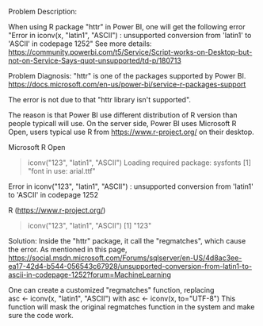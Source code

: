 
Problem Description:

When using R package "httr" in Power BI, one will get the following error
"Error in iconv(x, "latin1", "ASCII") : unsupported conversion from 'latin1' to 'ASCII' in codepage 1252"
See more details:
https://community.powerbi.com/t5/Service/Script-works-on-Desktop-but-not-on-Service-Says-quot-unsupported/td-p/180713

Problem Diagnosis:
"httr" is one of the packages supported by Power BI.
https://docs.microsoft.com/en-us/power-bi/service-r-packages-support

The error is not due to that "httr library isn't supported".

The reason is that Power BI use different distribution of R version than people typicall will use.
On the server side, Power BI uses Microsoft R Open, users typical use R from https://www.r-project.org/ on their desktop.

Microsoft R Open
> iconv("123", "latin1", "ASCII")
Loading required package: sysfonts
 [1] "font in use: arial.ttf"
 
 Error in iconv("123", "latin1", "ASCII") : 
 unsupported conversion from 'latin1' to 'ASCII' in codepage 1252
 
 
R (https://www.r-project.org/)
> iconv("123", "latin1", "ASCII")
[1] "123"





Solution:
Inside the "httr" package, it call the "regmatches", which cause the error.
As mentioned in this page,
https://social.msdn.microsoft.com/Forums/sqlserver/en-US/4d8ac3ee-ea17-42d4-b544-056543c67928/unsupported-conversion-from-latin1-to-ascii-in-codepage-1252?forum=MachineLearning

One can create a customized "regmatches" function, replacing  
asc <- iconv(x, "latin1", "ASCII")  with asc <- iconv(x, to="UTF-8")
This function will mask the original regmatches function in the system and make sure the code work.





